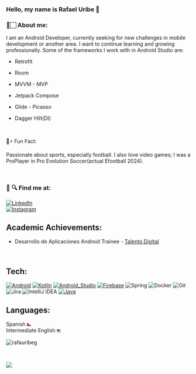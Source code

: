 ### Hello, my name is Rafael Uribe 👋




<h3 align="left">🔹🏻 About me:</h3>


I am an Android Developer, currently seeking for new challenges in mobile development or another area. I want to continue learning and growing professionally. 
Some of the frameworks I work with in Android Studio are:

- Retrofit

- Room

- MVVM - MVP

- Jetpack Compose

- Glide - Picasso

- Dagger Hilt(DI)

</br>

🔹⚡ Fun Fact:

Passionate about sports, especially football. I also love video games; I was a ProPlayer in Pro Evolution Soccer(actual Efootball 2024). 

</br>



<h3 align="left">🔸 🔍 Find me at:</h3>
<p align="left">

[![LinkedIn](https://img.shields.io/badge/LinkedIn-RafaUribeG-0077B5?style=for-the-badge&logo=linkedin&logoColor=white&labelColor=101010)](https://www.linkedin.com/in/rafauribeg/)    
[![Instagram](https://img.shields.io/badge/Instagram-@rafauribeg-E4405F?style=for-the-badge&logo=instagram&logoColor=white&labelColor=101010)](https://www.instagram.com/rafauribeg/?hl=es)
 
 

## Academic Achievements:

- Desarrollo de Aplicaciones Android Trainee - [Talento Digital](https://www.credly.com/badges/0af18ef4-983e-42de-bc95-c7f680cf4c50/linked_in?t=rgetfn)

</br>
  

 

## Tech:

[![Android](https://img.shields.io/badge/Android-3DDC84?style=for-the-badge&logo=android&logoColor=white&labelColor=101010)]()
[![Kotlin](https://img.shields.io/badge/Kotlin-0095D5?style=for-the-badge&logo=kotlin&logoColor=white&labelColor=101010)]()
[![Android_Studio](https://img.shields.io/badge/Android_Studio-3DDC84?style=for-the-badge&logo=android-studio&logoColor=white&labelColor=101010)]()
[![Firebase](https://img.shields.io/badge/Firebase-FFCA28?style=for-the-badge&logo=firebase&logoColor=white&labelColor=101010)]()
![Spring](https://img.shields.io/badge/spring-%236DB33F.svg?style=for-the-badge&logo=spring&logoColor=white)
![Docker](https://img.shields.io/badge/docker-%230db7ed.svg?style=for-the-badge&logo=docker&logoColor=white)
![Git](https://img.shields.io/badge/git-%23F05033.svg?style=for-the-badge&logo=git&logoColor=white)
![Jira](https://img.shields.io/badge/jira-%230A0FFF.svg?style=for-the-badge&logo=jira&logoColor=white)
![IntelliJ IDEA](https://img.shields.io/badge/IntelliJIDEA-000000.svg?style=for-the-badge&logo=intellij-idea&logoColor=white)
[![Java](https://img.shields.io/badge/Java-007396?style=for-the-badge&logo=java&logoColor=white&labelColor=101010)]()
</br>




## Languages:

Spanish  <img src="https://raw.githubusercontent.com/lipis/flag-icons/main/flags/4x3/cl.svg"  width="2%">
</br>
Intermediate English <img src="https://raw.githubusercontent.com/lipis/flag-icons/main/flags/4x3/us.svg" width="2%">

<p><img align="center" src="https://github-readme-stats.vercel.app/api/top-langs?username=RafaUribeG&show_icons=true&locale=en&layout=compact" alt="rafauribeg" /></p>
</br>

![](https://komarev.com/ghpvc/?username=RafaUribeG&color=blue)


